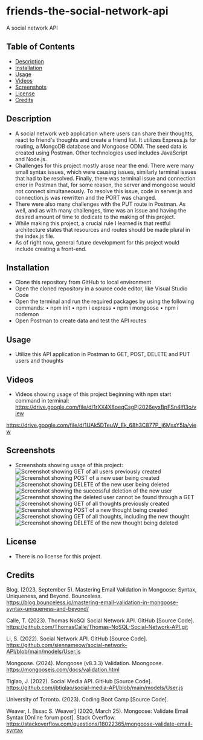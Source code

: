# friends-the-social-network-api
A social network API

## Table of Contents 
- [Description](#description)
- [Installation](#installation)
- [Usage](#usage)
- [Videos](#videos)
- [Screenshots](#screenshots)
- [License](#license)
- [Credits](#credits)

## Description
- A social network web application where users can share their thoughts, react to friend's thoughts and create a friend list. It utilizes Express.js for routing, a MongoDB database and Mongoose ODM. The seed data is created using Postman. Other technologies used includes JavaScript and Node.js.
- Challenges for this project mostly arose near the end. There were many small syntax issues, which were causing issues, similarly terminal issues that had to be resolved. Finally, there was terminal issue and connection error in Postman  that, for some reason, the server and mongoose would not connect simultaneously. To resolve this issue, code in server.js and connection.js was rewritten and the PORT was changed. 
- There were also many challenges with the PUT route in Postman. As well, and as with many challenges, time was an issue and having the desired amount of time to dedicate to the making of this project. 
- While making this project, a crucial rule I learned is that restful architecture states that resources and routes should be made plural in the index.js file.
- As of right now, general future development for this project would include creating a front-end. 

## Installation
- Clone this repository from GitHub to local environment
- Open the cloned repository in a source code editor, like Visual Studio Code
- Open the terminal and run the required packages by using the following commands:
• npm init
• npm i express
• npm i mongoose
• npm i nodemon
- Open Postman to create data and test the API routes

## Usage
- Utilize this API application in Postman to GET, POST, DELETE and PUT users and thoughts 

## Videos
- Videos showing usage of this project beginning with npm start command in terminal:
https://drive.google.com/file/d/1rXX4X8oeqCsgPj2026eyxBpFSn4Ifl3o/view

https://drive.google.com/file/d/1UAk5DTeuW_Ek_68h3C877P_j6MssY5Ia/view

## Screenshots
- Screenshots showing usage of this project: 
![Screenshot showing GET of all users previously created](images/screenshot1.png)
![Screenshot showing POST of a new user being created](images/screenshot2.png)
![Screenshot showing DELETE of the new user being deleted](images/screenshot3.png)
![Screenshot showing the successful deletion of the new user](images/screenshot4.png)
![Screenshot showing the deleted user cannot be found through a GET](images/screenshot5.png)
![Screenshot showing GET of all thoughts previously created](images/screenshot6.png)
![Screenshot showing POST of a new thought being created](images/screenshot7.png)
![Screenshot showing GET of all thoughts, including the new thought](images/screenshot8.png)
![Screenshot showing DELETE of the new thought being deleted](images/screenshot9.png)

## License
- There is no license for this project.

## Credits
Blog. (2023, September 5). Mastering Email Validation in Mongoose: Syntax, Uniqueness, and Beyond. Bounceless. https://blog.bounceless.io/mastering-email-validation-in-mongoose-syntax-uniqueness-and-beyond/

Calle, T. (2023). Thomas NoSQl Social Network API. GitHub [Source Code]. https://github.com/ThomasCalle/Thomas-NoSQL-Social-Network-API.git

Li, S. (2022). Social Network API. GitHub [Source Code]. https://github.com/siennameow/social-network-API/blob/main/models/User.js

Mongoose. (2024). Mongoose (v8.3.3) Validation. Moongoose. https://mongoosejs.com/docs/validation.html

Tiglao, J. (2022). Social Media API. GitHub [Source Code]. https://github.com/jbtiglao/social-media-API/blob/main/models/User.js

University of Toronto. (2023). Coding Boot Camp [Source Code].

Weaver, I. [Issac S. Weaver] (2020, March 25). Mongoose: Validate Email Syntax [Online forum post]. Stack Overflow. https://stackoverflow.com/questions/18022365/mongoose-validate-email-syntax


